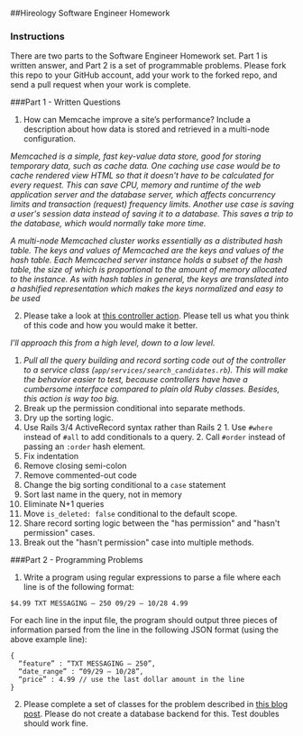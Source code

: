 ##Hireology Software Engineer Homework

### Instructions

There are two parts to the Software Engineer Homework set. Part 1 is written answer, and Part 2 is a set of programmable problems. Please fork this repo to your GitHub account, add your work to the forked repo, and send a pull request when your work is complete.

###Part 1 - Written Questions

1. How can Memcache improve a site’s performance?
  Include a description about how data is stored and
  retrieved in a multi-node configuration.

  *Memcached is a simple, fast key-value data store, good
  for storing temporary data, such as cache data. One
  caching use case would be to cache rendered view HTML
  so that it doesn't have to be calculated for every
  request. This can save CPU, memory and runtime
  of the web application server and the database
  server, which affects concurrency limits and
  transaction (request) frequency limits. Another use
  case is saving a user's session data instead of saving
  it to a database. This saves a trip to the database,
  which would normally take more time.*

  *A multi-node Memcached cluster works essentially as a
  distributed hash table. The keys and values of Memcached
  are the keys and values of the hash table. Each
  Memcached server instance holds a subset of the hash
  table, the size of which is proportional to the amount
  of memory allocated to the instance. As with hash tables
  in general, the keys are translated into a hashified
  representation which makes the keys normalized and easy
  to be used*

2. Please take a look at
  [this controller action](https://github.com/Hireology/homework/blob/master/some_controller.rb).
  Please tell us what you think of this code and how you
  would make it better.

  *I'll approach this from a high level, down to a low level.*

  1. *Pull all the query building and record sorting code out of the
      controller to a service class (`app/services/search_candidates.rb`).
      This will make the behavior easier to test, because controllers
      have have a cumbersome interface compared to plain old Ruby classes.
      Besides, this action is way too big.*
  1. Break up the permission conditional into separate methods.
  1. Dry up the sorting logic.
  1. Use Rails 3/4 ActiveRecord syntax rather than Rails 2
    1. Use `#where` instead of `#all` to add conditionals to a query.
    2. Call `#order` instead of passing an `:order` hash element.
  1. Fix indentation
  1. Remove closing semi-colon
  1. Remove commented-out code
  1. Change the big sorting conditional to a `case` statement
  1. Sort last name in the query, not in memory
  1. Eliminate N+1 queries
  1. Move `is_deleted: false` conditional to the default scope.
  1. Share record sorting logic between the "has permission" and
     "hasn't permission" cases.
  1. Break out the "hasn't permission" case into multiple methods.

###Part 2 - Programming Problems

1) Write a program using regular expressions to parse a file where each line is
  of the following format:

`$4.99 TXT MESSAGING – 250 09/29 – 10/28 4.99`

For each line in the input file, the program should output three pieces of information parsed from the line in the following JSON format (using the above example line):

```
{
  “feature” : “TXT MESSAGING – 250”,
  “date_range” : “09/29 – 10/28”,
  “price” : 4.99 // use the last dollar amount in the line
}
```

2) Please complete a set of classes for the problem described in [this blog post](http://www.adomokos.com/2012/10/the-organizations-users-roles-kata.html). Please do not create a database backend for this. Test doubles should work fine.
